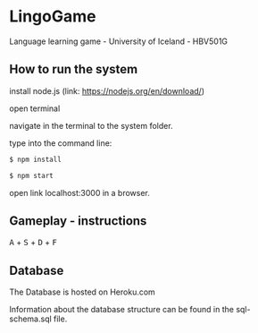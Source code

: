 # LingoGame
Language learning game - University of Iceland - HBV501G

## How to run the system
install node.js (link: https://nodejs.org/en/download/)

open terminal

navigate in the terminal to the system folder.

type into the command line:

```sh
$ npm install
```

```sh
$ npm start
```

open link localhost:3000 in a browser.

## Gameplay - instructions
<kbd>A</kbd> + <kbd>S</kbd> + <kbd>D</kbd> + <kbd>F</kbd>


## Database
The Database is hosted on Heroku.com

Information about the database structure can be found in the sql-schema.sql file.
